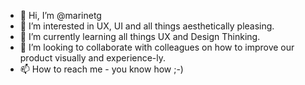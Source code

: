 - 👋 Hi, I’m @marinetg
- 👀 I’m interested in UX, UI and all things aesthetically pleasing.
- 🌱 I’m currently learning all things UX and Design Thinking.
- 💞️ I’m looking to collaborate with colleagues on how to improve our product visually and experience-ly.
- 📫 How to reach me - you know how ;-)

<!---
marinetg/marinetg is a ✨ special ✨ repository because its `README.md` (this file) appears on your GitHub profile.
You can click the Preview link to take a look at your changes.
--->

